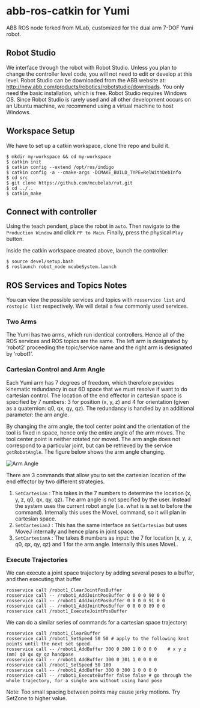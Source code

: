 # abb-ros-catkin for Yumi

ABB ROS node forked from MLab, customized for the dual arm 7-DOF Yumi robot.

## Robot Studio
We interface through the robot with Robot Studio. Unless you plan to change the controller level code, you will not need to edit or develop at this level. Robot Studio can be downloaded from the ABB website at: http://new.abb.com/products/robotics/robotstudio/downloads. You only need the basic installation, which is free.
Robot Studio requires Windows OS. Since Robot Studio is rarely used and all other development occurs on an Ubuntu machine, we recommend using a virtual machine to host Windows.

## Workspace Setup

We have to set up a catkin workspace, clone the repo and build it.
```
$ mkdir my-workspace && cd my-workspace
$ catkin init
$ catkin config --extend /opt/ros/indigo
$ catkin config -a --cmake-args -DCMAKE_BUILD_TYPE=RelWithDebInfo
$ cd src
$ git clone https://github.com/mcubelab/rut.git
$ cd ../..
$ catkin_make
```

## Connect with controller

Using the teach pendent, place the robot in `auto`. Then navigate to the `Production Window` and click `PP to Main`. Finally, press the physical `Play` button.

Inside the catkin workspace created above, launch the controller:
```
$ source devel/setup.bash
$ roslaunch robot_node mcubeSystem.launch
```

## ROS Services and Topics Notes

You can view the possible services and topics with `rosservice list` and `rostopic list` respectively. We will detail a few commonly used services.   

### Two Arms
The Yumi has two arms, which run identical controllers. Hence all of the ROS services and ROS topics are the same. The left arm is designated by ‘robot2’ proceeding the topic/service name and the right arm is designated by ‘robot1’.

### Cartesian Control and Arm Angle
Each Yumi arm has 7 degrees of freedom, which therefore provides kinematic redundancy in our 6D space that we must resolve if want to do cartesian control. The location of the end effector in cartesian space is specified by 7 numbers: 3 for position (x, y, z) and 4 for orientation (given as a quaternion: q0, qx, qy, qz). The redundancy is handled by an additional parameter: the arn angle.

By changing the arm angle,  the tool center point and the orientation of the tool is fixed in space, hence only the entire angle of the arm moves. The tool center point is neither rotated nor moved. The arm angle does not correspond to a particular joint, but can be retrieved by the service `getRobotAngle`. The figure below shows the arm angle changing.

![Arm Angle](arm_angle.png)


There are 3 commands that allow you to set the cartesian location of the end effector by two different strategies.
1. `SetCartesian` : This takes in the 7 numbers to determine the location (x, y, z, q0, qx, qy, qz).  The arm angle is not specified by the user. Instead the system uses the current robot angle (i.e. what is is set to before the command). Internally this uses the MoveL command, so it will plan in cartesian space.
2. `SetCartesianJ` : This has the same interface as `SetCartesian` but uses MoveJ internally and hence plans in joint space.
3. `SetCartesianA` : The takes 8 numbers as input: the 7 for location (x, y, z, q0, qx, qy, qz) and 1 for the arm angle.  Internally this uses MoveL.


### Execute Trajectories
We can execute a joint space trajectory by adding several poses to a buffer, and then executing that buffer
```
rosservice call /robot1_ClearJointPosBuffer
rosservice call -- /robot1_AddJointPosBuffer 0 0 0 0 90 0 0
rosservice call -- /robot1_AddJointPosBuffer 0 0 0 0 91 0 0
rosservice call -- /robot1_AddJointPosBuffer 0 0 0 0 89 0 0
rosservice call /robot1_ExecuteJointPosBuffer
```

We can do a similar series of commands for a cartesian space trajectory:
```
rosservice call /robot1_ClearBuffer
rosservice call /robot1_SetSpeed 50 50 # apply to the following knot points until the next set speed.
rosservice call -- /robot1_AddBuffer 300 0 300 1 0 0 0 0    # x y z (mm) q0 qx qy qz handpose
rosservice call -- /robot1_AddBuffer 300 0 301 1 0 0 0 0
rosservice call /robot1_SetSpeed 50 100
rosservice call -- /robot1_AddBuffer 300 0 300 1 0 0 0 0
rosservice call -- /robot1_ExecuteBuffer false false # go through the whole trajectory, for a single arm without using hand pose
```
Note: Too small spacing between points may cause jerky motions. Try SetZone to higher value.

